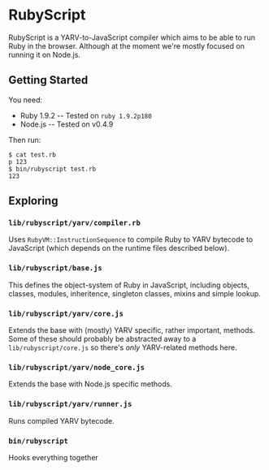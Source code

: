 RubyScript
==========

RubyScript is a YARV-to-JavaScript compiler which aims to be able to
run Ruby in the browser. Although at the moment we're mostly focused on
running it on Node.js.


Getting Started
---------------

You need:

* Ruby 1.9.2 -- Tested on `ruby 1.9.2p180`
* Node.js -- Tested on v0.4.9

Then run:

    $ cat test.rb
    p 123
    $ bin/rubyscript test.rb
    123


Exploring
---------

### `lib/rubyscript/yarv/compiler.rb`

Uses `RubyVM::InstructionSequence` to compile Ruby to YARV bytecode to
JavaScript (which depends on the runtime files described below).

### `lib/rubyscript/base.js`

This defines the object-system of Ruby in JavaScript, including objects,
classes, modules, inheritence, singleton classes, mixins and simple
lookup.

### `lib/rubyscript/yarv/core.js`

Extends the base with (mostly) YARV specific, rather important,
methods. Some of these should probably be abstracted away to a
`lib/rubyscript/core.js` so there's *only* YARV-related methods here.

### `lib/rubyscript/yarv/node_core.js`

Extends the base with Node.js specific methods.

### `lib/rubyscript/yarv/runner.js`

Runs compiled YARV bytecode.

### `bin/rubyscript`

Hooks everything together

